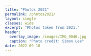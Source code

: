 ```yaml
---
title: "Photos 2021"
permalink: /photos2021/
layout: single 
classes: wide
excerpt: "Photos taken from 2021."
header:
  overlay_image: /images/IMG_9046.jpg
  caption: "Photo credit: Simon Lee"
date: 2022-09-10
---
```

